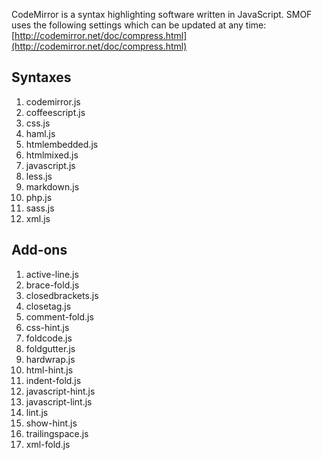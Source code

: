 CodeMirror is a syntax highlighting software written in JavaScript. SMOF uses the following settings which can be updated at any time: [http://codemirror.net/doc/compress.html](http://codemirror.net/doc/compress.html)

## Syntaxes

1. codemirror.js
2. coffeescript.js
3. css.js
4. haml.js
5. htmlembedded.js
6. htmlmixed.js
7. javascript.js
8. less.js
9. markdown.js
10. php.js
11. sass.js
12. xml.js

## Add-ons
1. active-line.js
2. brace-fold.js
3. closedbrackets.js
4. closetag.js
5. comment-fold.js
6. css-hint.js
7. foldcode.js
8. foldgutter.js
9. hardwrap.js
10. html-hint.js
12. indent-fold.js
13. javascript-hint.js
14. javascript-lint.js
15. lint.js
16. show-hint.js
17. trailingspace.js
18. xml-fold.js
